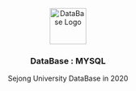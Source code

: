 <p align="center">
  <a href="https://github.com/reyeon1209/DataBase_Study">
    <img src="https://user-images.githubusercontent.com/46713032/83447853-038a6680-a48c-11ea-91e6-4be07265c5eb.png" alt="DataBase Logo" width="72" height="72">
  </a>
</p>

<h3 align="center">DataBase : MYSQL</h3>

<p align="center">
  Sejong University DataBase in 2020
</p>
